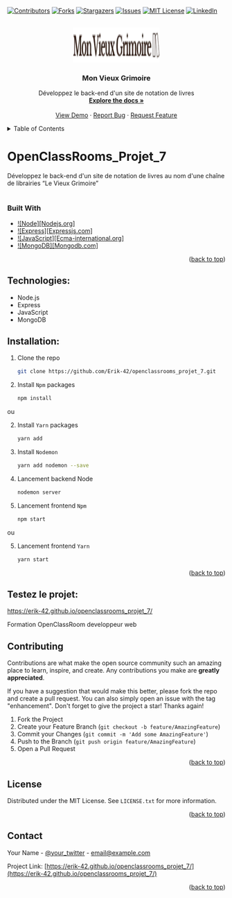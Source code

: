 <a name="readme-top"></a>

[![Contributors][contributors-shield]][contributors-url]
[![Forks][forks-shield]][forks-url]
[![Stargazers][stars-shield]][stars-url]
[![Issues][issues-shield]][issues-url]
[![MIT License][license-shield]][license-url]
[![LinkedIn][linkedin-shield]][linkedin-url]

<!-- PROJECT LOGO -->
<br />
<div align="center">
  <a href="https://github.com/Erik-42/openclassrooms_projet_7.git">
    <img src="./frontend/src/images/Logo.webp" alt="Logo Mon Vieux Grimoire" width="200" height="80">
  </a>

<h3 align="center">Mon Vieux Grimoire</h3>

  <p align="center">
    Développez le back-end d'un site de notation de livres
    <br />
    <a href="https://github.com/Erik-42/openclassrooms_projet_7.git"><strong>Explore the docs »</strong></a>
    <br />
    <br />
    <a href="https://erik-42.github.io/openclassrooms_projet_7/">View Demo</a>
    ·
    <a href="https://github.com/Erik-42/openclassrooms_projet_7/issues/1">Report Bug</a>
    ·
    <a href="https://github.com/Erik-42/openclassrooms_projet_7/issues/2">Request Feature</a>
  </p>
</div>

<!-- TABLE OF CONTENTS -->
<details>
  <summary>Table of Contents</summary>
  <ol>
    <li>
      <a href="#about-the-project">About The Project</a>
      <ul>
        <li><a href="#built-with">Built With</a></li>
      </ul>
    </li>
    <li>
      <a href="#getting-started">Getting Started</a>
      <ul>
        <li><a href="#prerequisites">Prerequisites</a></li>
        <li><a href="#installation">Installation</a></li>
      </ul>
    </li>
    <li><a href="#usage">Usage</a></li>
    <li><a href="#roadmap">Roadmap</a></li>
    <li><a href="#contributing">Contributing</a></li>
    <li><a href="#license">License</a></li>
    <li><a href="#contact">Contact</a></li>
    <li><a href="#acknowledgments">Acknowledgments</a></li>
  </ol>
</details>

<!-- ABOUT THE PROJECT -->
# OpenClassRooms_Projet_7

Développez le back-end d'un site de notation de livres au nom d'une chaîne de librairies “Le Vieux Grimoire” 

# 

### Built With

* [![Node][Nodejs.org]][Node-url]
* [![Express][Expressjs.com]][Express-url]
* [![JavaScript][Ecma-international.org]][JavaScript-url]
* [![MongoDB][Mongodb.com]][MongoDB-url]

<p align="right">(<a href="#readme-top">back to top</a>)</p>

## Technologies:

- Node.js
- Express
- JavaScript
- MongoDB

## Installation:
1. Clone the repo
   ```sh
   git clone https://github.com/Erik-42/openclassrooms_projet_7.git
   ```
2. Install `Npm` packages
   ```sh
   npm install

ou

2. Install `Yarn` packages
   ```sh
   yarn add
   ```

3. Install `Nodemon`
   ```sh
   yarn add nodemon --save
   ```

4. Lancement backend Node
   ```sh
   nodemon server
   ```

5. Lancement frontend `Npm`
   ```sh
   npm start
   ```
ou

5. Lancement frontend `Yarn`
   ```sh
   yarn start
   ```
   
<p align="right">(<a href="#readme-top">back to top</a>)</p>


## Testez le projet:

https://erik-42.github.io/openclassrooms_projet_7/

Formation OpenClassRoom developpeur web


<!-- CONTRIBUTING -->
## Contributing

Contributions are what make the open source community such an amazing place to learn, inspire, and create. Any contributions you make are **greatly appreciated**.

If you have a suggestion that would make this better, please fork the repo and create a pull request. You can also simply open an issue with the tag "enhancement".
Don't forget to give the project a star! Thanks again!

1. Fork the Project
2. Create your Feature Branch (`git checkout -b feature/AmazingFeature`)
3. Commit your Changes (`git commit -m 'Add some AmazingFeature'`)
4. Push to the Branch (`git push origin feature/AmazingFeature`)
5. Open a Pull Request

<p align="right">(<a href="#readme-top">back to top</a>)</p>


<!-- LICENSE -->
## License

Distributed under the MIT License. See `LICENSE.txt` for more information.

<p align="right">(<a href="#readme-top">back to top</a>)</p>

<!-- CONTACT -->
## Contact

Your Name - [@your_twitter](https://twitter.com/your_username) - email@example.com

Project Link: [https://erik-42.github.io/openclassrooms_projet_7/](https://erik-42.github.io/openclassrooms_projet_7/)

<p align="right">(<a href="#readme-top">back to top</a>)</p>

<!-- MARKDOWN LINKS & IMAGES -->
<!-- https://www.markdownguide.org/basic-syntax/#reference-style-links -->
[contributors-shield]: https://img.shields.io/github/contributors/Erik-42/openclassrooms_projet_7
[contributors-url]: https://github.com/Erik-42/openclassrooms_projet_7/graphs/contributors
[forks-shield]: https://img.shields.io/github/forks/Erik-42/openclassrooms_projet_7
[forks-url]: https://github.com/Erik-42/openclassrooms_projet_7/network/members
[stars-shield]: https://img.shields.io/github/stars/Erik-42/openclassrooms_projet_7
[stars-url]: https://github.com/Erik-42/openclassrooms_projet_7/stargazers
[issues-shield]: https://img.shields.io/github/issues-raw/Erik-42/openclassrooms_projet_7
[issues-url]: https://github.com/Erik-42/openclassrooms_projet_7/issues
[license-shield]: https://img.shields.io/github/license/Erik-42/openclassrooms_projet_7
[license-url]: https://github.com/Erik-42/openclassrooms_projet_7/blob/master/LICENSE.txt
[linkedin-shield]: https://img.shields.io/badge/-LinkedIn-black.svg?style=for-the-badge&logo=linkedin&colorB=555
[linkedin-url]: https://www.linkedin.com/in/erik-mesen-3469b71a1/
[product-screenshot]: ./frontend/src/images/screenshot.png
[Node-url]: https://nodejs.org/
[Express-url]: http://expressjs.com/
[MongoDB-url]: https://www.mongodb.com/
[JavaScript-url]: https://www.ecma-international.org/publications-and-standards/standards/ecma-262/
